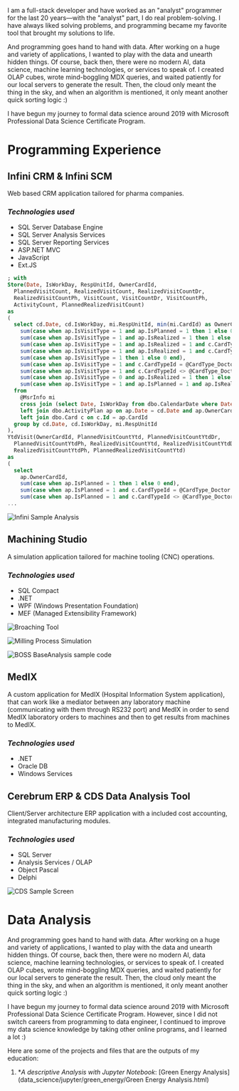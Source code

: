 I am a full-stack developer and have worked as an "analyst" programmer for the last 20 years—with the "analyst" part, I do real problem-solving.  I have always liked solving problems, and programming became my favorite tool that brought my solutions to life.

And programming goes hand to hand with data. After working on a huge and variety of applications, I wanted to play with the data and unearth hidden things. Of course, back then, there were no modern AI, data science, machine learning technologies, or services to speak of. I created OLAP cubes, wrote mind-boggling MDX queries, and waited patiently for our local servers to generate the result. Then, the cloud only meant the thing in the sky, and when an algorithm is mentioned, it only meant another quick sorting logic :)

I have begun my journey to formal data science around 2019 with Microsoft Professional Data Science Certificate Program.

# Programming Experience

## Infini CRM & Infini SCM
Web based CRM application tailored for pharma companies.

### *Technologies used* ###
* SQL Server Database Engine
* SQL Server Analysis Services
* SQL Server Reporting Services
* ASP.NET MVC
* JavaScript
* Ext.JS

```SQL
; with
Store(Date, IsWorkDay, RespUnitId, OwnerCardId,
  PlannedVisitCount, RealizedVisitCount, RealizedVisitCountDr,
  RealizedVisitCountPh, VisitCount, VisitCountDr, VisitCountPh,
  ActivityCount, PlannedRealizedVisitCount)
as
(
  select cd.Date, cd.IsWorkDay, mi.RespUnitId, min(mi.CardId) as OwnerCardId,
    sum(case when ap.IsVisitType = 1 and ap.IsPlanned = 1 then 1 else 0 end),
    sum(case when ap.IsVisitType = 1 and ap.IsRealized = 1 then 1 else 0 end),
    sum(case when ap.IsVisitType = 1 and ap.IsRealized = 1 and c.CardTypeId = @CardType_Doctor then 1 else 0 end),
    sum(case when ap.IsVisitType = 1 and ap.IsRealized = 1 and c.CardTypeId <> @CardType_Doctor then 1 else 0 end),
    sum(case when ap.IsVisitType = 1 then 1 else 0 end),
    sum(case when ap.IsVisitType = 1 and c.CardTypeId = @CardType_Doctor then 1 else 0 end),
    sum(case when ap.IsVisitType = 1 and c.CardTypeId <> @CardType_Doctor then 1 else 0 end),
    sum(case when ap.IsVisitType = 0 and ap.IsRealized = 1 then 1 else 0 end),
    sum(case when ap.IsVisitType = 1 and ap.IsPlanned = 1 and ap.IsRealized = 1 then 1 else 0 end)
  from
    @MsrInfo mi
    cross join (select Date, IsWorkDay from dbo.CalendarDate where Date between @SelectedPeriod and @EndDate) as cd
    left join dbo.ActivityPlan ap on ap.Date = cd.Date and ap.OwnerCardId = mi.CardId and ap.Id = ap.RefId
    left join dbo.Card c on c.Id = ap.CardId
  group by cd.Date, cd.IsWorkDay, mi.RespUnitId
),
YtdVisit(OwnerCardId, PlannedVisitCountYtd, PlannedVisitCountYtdDr,
  PlannedVisitCountYtdPh, RealizedVisitCountYtd, RealizedVisitCountYtdDr,
  RealizedVisitCountYtdPh, PlannedRealizedVisitCountYtd)
as
(
  select
    ap.OwnerCardId,
    sum(case when ap.IsPlanned = 1 then 1 else 0 end),
    sum(case when ap.IsPlanned = 1 and c.CardTypeId = @CardType_Doctor then 1 else 0 end),
    sum(case when ap.IsPlanned = 1 and c.CardTypeId <> @CardType_Doctor then 1 else 0 end),
...
```

![Infini Sample Analysis](/images/infini_01.png)

## Machining Studio
A simulation application tailored for machine tooling (CNC) operations.
### *Technologies used* ###
* SQL Compact
* .NET
* WPF (Windows Presentation Foundation)
* MEF (Managed Extensibility Framework)

![Broaching Tool](/images/machining_studio_01.png)

![Milling Process Simulation](/images/machining_studio_02.png)

![BOSS BaseAnalysis sample code](/code_samples/Boss.Base.BaseAnalysis.png)

## MedIX
A custom application for MedIX (Hospital Information System application), that can work like a mediator between any laboratory machine (communicating with them through RS232 port) and MedIX in order to send MedIX laboratory orders to machines and then to get results from machines to MedIX.
### *Technologies used* ###
* .NET
* Oracle DB
* Windows Services

## Cerebrum ERP & CDS Data Analysis Tool
Client/Server architecture ERP application with a included cost accounting, integrated manufacturing modules.
### *Technologies used* ###
* SQL Server
* Analysis Services / OLAP
* Object Pascal
* Delphi


![CDS Sample Screen](/images/cds_01.png)

# Data Analysis

And programming goes hand to hand with data. After working on a huge and variety of applications, I wanted to play with the data and unearth hidden things. Of course, back then, there were no modern AI, data science, machine learning technologies, or services to speak of. I created OLAP cubes, wrote mind-boggling MDX queries, and waited patiently for our local servers to generate the result. Then, the cloud only meant the thing in the sky, and when an algorithm is mentioned, it only meant another quick sorting logic :)

I have begun my journey to formal data science around 2019 with Microsoft Professional Data Science Certificate Program. However, since I did not switch careers from programming to data engineer, I continued to improve my data science knowledge by taking other online programs, and I learned a lot :)

Here are some of the projects and files that are the outputs of my education:

1. **A descriptive Analysis with Jupyter Notebook*: [Green Energy Analysis](data_science/jupyter/green_energy/Green Energy Analysis.html)
